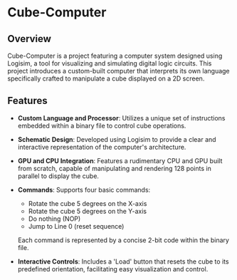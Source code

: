 # Cube-Computer

## Overview
Cube-Computer is a project featuring a computer system designed using Logisim, a tool for visualizing and simulating digital logic circuits. This project introduces a custom-built computer that interprets its own language specifically crafted to manipulate a cube displayed on a 2D screen.

## Features
- **Custom Language and Processor**: Utilizes a unique set of instructions embedded within a binary file to control cube operations.
- **Schematic Design**: Developed using Logisim to provide a clear and interactive representation of the computer's architecture.
- **GPU and CPU Integration**: Features a rudimentary CPU and GPU built from scratch, capable of manipulating and rendering 128 points in parallel to display the cube.
- **Commands**: Supports four basic commands:
  - Rotate the cube 5 degrees on the X-axis
  - Rotate the cube 5 degrees on the Y-axis
  - Do nothing (NOP)
  - Jump to Line 0 (reset sequence)
  
  Each command is represented by a concise 2-bit code within the binary file.

- **Interactive Controls**: Includes a 'Load' button that resets the cube to its predefined orientation, facilitating easy visualization and control.


